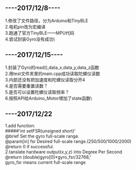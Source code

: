 ----2017/12/8----
-
1.修改了文件路径，分为Arduino和TinyBLE\
2.电机pin改为宏编译\
3.跑通了官方TinyBLE——MPU代码\
4.尝试封装Gyro没有成功\

----2017/12/15----
-
1.封装了Gyro的read(),data_x,data_y,data_z函数\
2.用test文件夹里的main.cpp成功读取陀螺仪读数\
3.内部还没有把加速度和陀螺仪读取分开4\
4.是否需要重置读数？\
5.是否可以设置陀螺仪读取频率？\
6.按照API给Arduino_Motor增加了state函数\

----2017/12/22
-
1.add function: \
 #####'int setFSR(unsigned short)'  \
@brief      Set the gyro full-scale range.\
@param[in]  fsr Desired full-scale range.(250/500/1000/2000)\
@return     0 if successful.\
2.tanslate hardware output(x,y,z) into Degree Per Second\
@return   (double)gyro[0]*gyro_fsr/32768;'  \
                gyro_fsr  means current full-scale range

